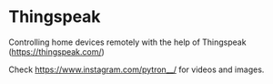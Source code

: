 # Thingspeak
Controlling home devices remotely with the help of Thingspeak (https://thingspeak.com/) 

Check https://www.instagram.com/pytron__/ for videos and images.
